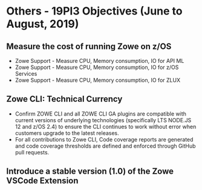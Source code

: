 # Others - 19PI3 Objectives (June to August, 2019)

## Measure the cost of running Zowe on z/OS
* Zowe Support - Measure CPU, Memory consumption, IO for API ML
* Zowe Support - Measure CPU, Memory consumption, IO for z/OS Services
* Zowe Support - Measure CPU, Memory consumption, IO for ZLUX
## Zowe CLI: Technical Currency 
* Confirm ZOWE CLI and all ZOWE CLI GA plugins are compatible with current versions of underlying technologies (specifically LTS NODE.JS 12 and z/OS 2.4) to ensure the CLI continues to work without error when customers upgrade to the latest releases.
* For all contributions to Zowe CLI, Code coverage reports are generated and code coverage thresholds are defined and enforced through GitHub pull requests.
## Introduce a stable version (1.0) of the Zowe VSCode Extension

